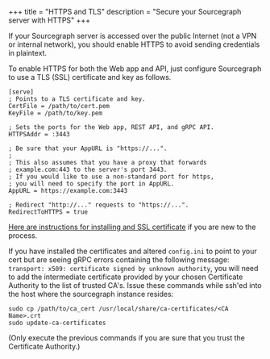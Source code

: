 +++
title = "HTTPS and TLS"
description = "Secure your Sourcegraph server with HTTPS"
+++

If your Sourcegraph server is accessed over the public Internet (not a
VPN or internal network), you should enable HTTPS to avoid sending
credentials in plaintext.

To enable HTTPS for both the Web app and API, just configure
Sourcegraph to use a TLS (SSL) certificate and key as follows.

```
[serve]
; Points to a TLS certificate and key.
CertFile = /path/to/cert.pem
KeyFile = /path/to/key.pem

; Sets the ports for the Web app, REST API, and gRPC API.
HTTPSAddr = :3443

; Be sure that your AppURL is "https://...".
;
; This also assumes that you have a proxy that forwards
; example.com:443 to the server's port 3443.
; If you would like to use a non-standard port for https,
; you will need to specify the port in AppURL.
AppURL = https://example.com:3443

; Redirect "http://..." requests to "https://...".
RedirectToHTTPS = true
```


[Here are instructions for installing and SSL certificate](https://www.digitalocean.com/community/tutorials/how-to-install-an-ssl-certificate-from-a-commercial-certificate-authority)
if you are new to the process.

If you have installed the certificates and altered `config.ini`
to point to your cert but are seeing gRPC errors containing the following
message: `transport: x509: certificate signed by unknown authority`, you
will need to add the intermediate certificate provided by your chosen
Certificate Authority to the list of trusted CA's. Issue these commands
while ssh'ed into the host where the sourcegraph instance resides:

```
sudo cp /path/to/ca_cert /usr/local/share/ca-certificates/<CA Name>.crt
sudo update-ca-certificates
```

(Only execute the previous commands if you are sure that you trust the
Certificate Authority.)
